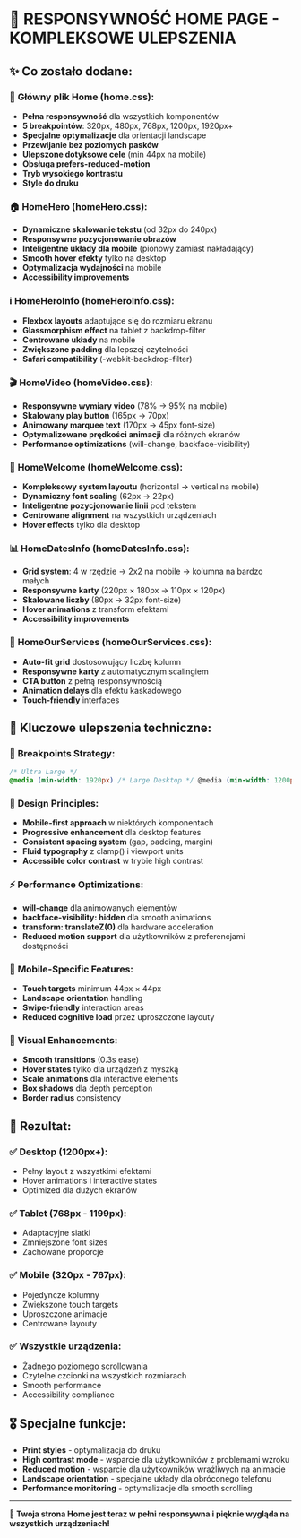 # 🎨 RESPONSYWNOŚĆ HOME PAGE - KOMPLEKSOWE ULEPSZENIA

## ✨ **Co zostało dodane:**

### 📱 **Główny plik Home (home.css):**

- **Pełna responsywność** dla wszystkich komponentów
- **5 breakpointów**: 320px, 480px, 768px, 1200px, 1920px+
- **Specjalne optymalizacje** dla orientacji landscape
- **Przewijanie bez poziomych pasków**
- **Ulepszone dotyksowe cele** (min 44px na mobile)
- **Obsługa prefers-reduced-motion**
- **Tryb wysokiego kontrastu**
- **Style do druku**

### 🏠 **HomeHero (homeHero.css):**

- **Dynamiczne skalowanie tekstu** (od 32px do 240px)
- **Responsywne pozycjonowanie obrazów**
- **Inteligentne układy dla mobile** (pionowy zamiast nakładający)
- **Smooth hover efekty** tylko na desktop
- **Optymalizacja wydajności** na mobile
- **Accessibility improvements**

### ℹ️ **HomeHeroInfo (homeHeroInfo.css):**

- **Flexbox layouts** adaptujące się do rozmiaru ekranu
- **Glassmorphism effect** na tablet z backdrop-filter
- **Centrowane układy** na mobile
- **Zwiększone padding** dla lepszej czytelności
- **Safari compatibility** (-webkit-backdrop-filter)

### 🎬 **HomeVideo (homeVideo.css):**

- **Responsywne wymiary video** (78% → 95% na mobile)
- **Skalowany play button** (165px → 70px)
- **Animowany marquee text** (170px → 45px font-size)
- **Optymalizowane prędkości animacji** dla różnych ekranów
- **Performance optimizations** (will-change, backface-visibility)

### 🏡 **HomeWelcome (homeWelcome.css):**

- **Kompleksowy system layoutu** (horizontal → vertical na mobile)
- **Dynamiczny font scaling** (62px → 22px)
- **Inteligentne pozycjonowanie linii** pod tekstem
- **Centrowane alignment** na wszystkich urządzeniach
- **Hover effects** tylko dla desktop

### 📊 **HomeDatesInfo (homeDatesInfo.css):**

- **Grid system**: 4 w rzędzie → 2x2 na mobile → kolumna na bardzo małych
- **Responsywne karty** (220px × 180px → 110px × 120px)
- **Skalowane liczby** (80px → 32px font-size)
- **Hover animations** z transform efektami
- **Accessibility improvements**

### 🎯 **HomeOurServices (homeOurServices.css):**

- **Auto-fit grid** dostosowujący liczbę kolumn
- **Responsywne karty** z automatycznym scalingiem
- **CTA button** z pełną responsywnością
- **Animation delays** dla efektu kaskadowego
- **Touch-friendly** interfaces

## 🔧 **Kluczowe ulepszenia techniczne:**

### 📐 **Breakpoints Strategy:**

```css
/* Ultra Large */
@media (min-width: 1920px) /* Large Desktop */ @media (min-width: 1200px) /* Medium Desktop */ @media (min-width: 992px) /* Tablet */ @media (min-width: 768px) /* Large Mobile */ @media (min-width: 481px) /* Small Mobile */ @media (max-width: 480px) /* Very Small */ @media (max-width: 319px);
```

### 🎨 **Design Principles:**

- **Mobile-first approach** w niektórych komponentach
- **Progressive enhancement** dla desktop features
- **Consistent spacing system** (gap, padding, margin)
- **Fluid typography** z clamp() i viewport units
- **Accessible color contrast** w trybie high contrast

### ⚡ **Performance Optimizations:**

- **will-change** dla animowanych elementów
- **backface-visibility: hidden** dla smooth animations
- **transform: translateZ(0)** dla hardware acceleration
- **Reduced motion support** dla użytkowników z preferencjami dostępności

### 📱 **Mobile-Specific Features:**

- **Touch targets** minimum 44px × 44px
- **Landscape orientation** handling
- **Swipe-friendly** interaction areas
- **Reduced cognitive load** przez uproszczone layouty

### 🎪 **Visual Enhancements:**

- **Smooth transitions** (0.3s ease)
- **Hover states** tylko dla urządzeń z myszką
- **Scale animations** dla interactive elements
- **Box shadows** dla depth perception
- **Border radius** consistency

## 🚀 **Rezultat:**

### ✅ **Desktop (1200px+):**

- Pełny layout z wszystkimi efektami
- Hover animations i interactive states
- Optimized dla dużych ekranów

### ✅ **Tablet (768px - 1199px):**

- Adaptacyjne siatki
- Zmniejszone font sizes
- Zachowane proporcje

### ✅ **Mobile (320px - 767px):**

- Pojedyncze kolumny
- Zwiększone touch targets
- Uproszczone animacje
- Centrowane layouty

### ✅ **Wszystkie urządzenia:**

- Żadnego poziomego scrollowania
- Czytelne czcionki na wszystkich rozmiarach
- Smooth performance
- Accessibility compliance

## 🎖️ **Specjalne funkcje:**

- **Print styles** - optymalizacja do druku
- **High contrast mode** - wsparcie dla użytkowników z problemami wzroku
- **Reduced motion** - wsparcie dla użytkowników wrażliwych na animacje
- **Landscape orientation** - specjalne układy dla obróconego telefonu
- **Performance monitoring** - optymalizacje dla smooth scrolling

---

**🎉 Twoja strona Home jest teraz w pełni responsywna i pięknie wygląda na wszystkich urządzeniach!**
